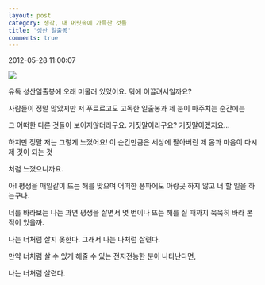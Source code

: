 ```yaml
---
layout: post
category: 생각, 내 머릿속에 가득찬 것들
title: '성산 일출봉'
comments: true
---
```


2012-05-28 11:00:07


  

![][link0]

  

  

유독 성산일출봉에 오래 머물러 있었어요. 뭐에 이끌려서일까요?  

  

사람들이 정말 많았지만 저 푸르르고도 고독한 일출봉과 제 눈이 마주치는 순간에는

  

그 어떠한 다른 것들이 보이지않더라구요. 거짓말이라구요? 거짓말이겠지요...

  

하지만 정말 저는 그렇게 느꼈어요! 이 순간만큼은 세상에 팔아버린 제 몸과 마음이 다시 제 것이 되는 것

  

처럼 느꼈으니까요.

  

  

아! 평생을 매일같이 뜨는 해를 맞으며 어떠한 풍파에도 아랑곳 하지 않고 너 할 일을 하는구나.

  

너를 바라보는 나는 과연 평생을 살면서 몇 번이나 뜨는 해를 질 때까지 묵묵히 바라 본 적이 있을까.

  

나는 너처럼 살지 못한다. 그래서 나는 나처럼 살련다.

  

만약 너처럼 살 수 있게 해줄 수 있는 전지전능한 분이 나타난다면,

나는 너처럼 살련다.


[link0]:https://t1.daumcdn.net/cfile/tistory/1635573B4FC2DA5A28
